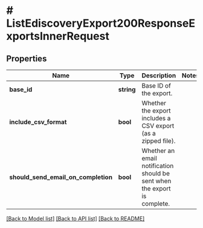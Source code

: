 # # ListEdiscoveryExport200ResponseExportsInnerRequest

## Properties

Name | Type | Description | Notes
------------ | ------------- | ------------- | -------------
**base_id** | **string** | Base ID of the export. |
**include_csv_format** | **bool** | Whether the export includes a CSV export (as a zipped file). |
**should_send_email_on_completion** | **bool** | Whether an email notification should be sent when the export is complete. |

[[Back to Model list]](../../README.md#models) [[Back to API list]](../../README.md#endpoints) [[Back to README]](../../README.md)
